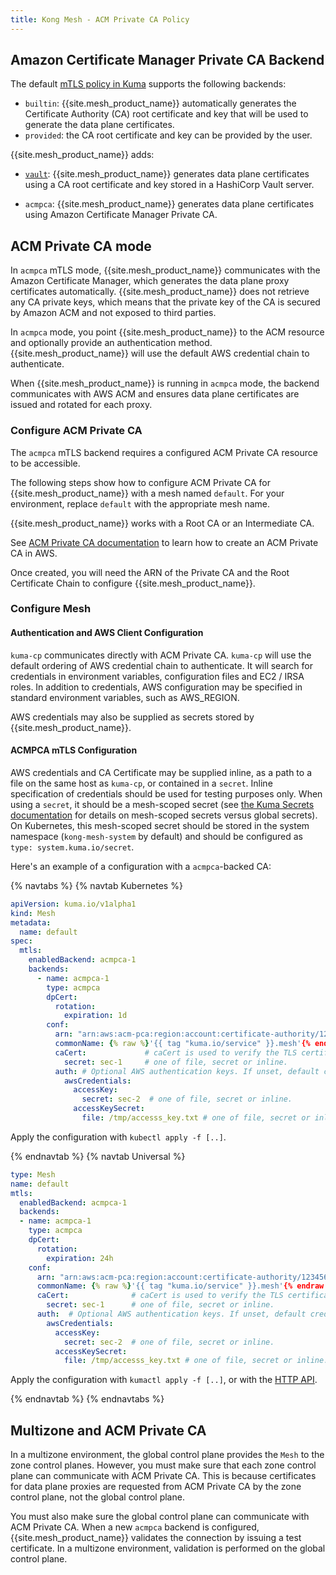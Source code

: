 ```yaml
---
title: Kong Mesh - ACM Private CA Policy
---
```


## Amazon Certificate Manager Private CA Backend

The default [mTLS policy in Kuma](https://kuma.io/docs/latest/policies/mutual-tls/)
supports the following backends:

* `builtin`: {{site.mesh_product_name}} automatically generates the Certificate
Authority (CA) root certificate and key that will be used to generate the data
plane certificates.
* `provided`: the CA root certificate and key can be provided by the user.

{{site.mesh_product_name}} adds:

* [`vault`](/mesh/{{page.kong_version}}/features/vault): {{site.mesh_product_name}} generates data plane certificates
using a CA root certificate and key stored in a HashiCorp Vault
server.

* `acmpca`: {{site.mesh_product_name}} generates data plane certificates
using Amazon Certificate Manager Private CA.

## ACM Private CA mode

In `acmpca` mTLS mode, {{site.mesh_product_name}} communicates with the Amazon Certificate Manager,
which generates the data plane proxy certificates automatically.
{{site.mesh_product_name}} does not retrieve any CA private keys,
which means that the private key of the CA is secured by Amazon ACM and not exposed to third parties.

In `acmpca` mode, you point {{site.mesh_product_name}} to the
ACM resource and optionally provide an authentication method. {{site.mesh_product_name}}
will use the default AWS credential chain to authenticate.

When {{site.mesh_product_name}} is running in `acmpca` mode, the backend communicates with AWS ACM
and ensures data plane certificates are issued and rotated for each proxy.

### Configure ACM Private CA

The `acmpca` mTLS backend requires a configured ACM Private CA resource to be accessible.

The following steps show how to configure ACM Private CA for {{site.mesh_product_name}} with
 a mesh named `default`. For your environment, replace `default` with the appropriate mesh name.

{{site.mesh_product_name}} works with a Root CA or an Intermediate CA.

See [ACM Private CA documentation](https://aws.amazon.com/certificate-manager/private-certificate-authority/) to learn how to create an ACM Private CA in AWS.

Once created, you will need the ARN of the Private CA and the Root Certificate Chain to configure
{{site.mesh_product_name}}.

### Configure Mesh

#### Authentication and AWS Client Configuration
`kuma-cp` communicates directly with ACM Private CA. `kuma-cp` will use the default ordering
of AWS credential chain to authenticate. It will search for credentials in environment
variables, configuration files and EC2 / IRSA roles. In addition to credentials, AWS configuration
may be specified in standard environment variables, such as AWS_REGION.

AWS credentials may also be supplied as secrets stored by {{site.mesh_product_name}}.

#### ACMPCA mTLS Configuration

AWS credentials and CA Certificate may be supplied inline, as a path to a file on the
same host as `kuma-cp`, or contained in a `secret`. Inline specification of credentials should
be used for testing purposes only.
When using a `secret`, it should be a mesh-scoped 
secret (see [the Kuma Secrets documentation](https://kuma.io/docs/latest/security/secrets/) for details 
on mesh-scoped secrets versus global secrets). On Kubernetes, this mesh-scoped secret should be stored 
in the system namespace (`kong-mesh-system` by default) and should be configured as `type: system.kuma.io/secret`.

Here's an example of a configuration with a `acmpca`-backed CA:

{% navtabs %}
{% navtab Kubernetes %}

```yaml
apiVersion: kuma.io/v1alpha1
kind: Mesh
metadata:
  name: default
spec:
  mtls:
    enabledBackend: acmpca-1
    backends:
      - name: acmpca-1
        type: acmpca
        dpCert:
          rotation:
            expiration: 1d
        conf:
          arn: "arn:aws:acm-pca:region:account:certificate-authority/12345678-1234-1234-1234-123456789012" # AWS ARN of the Private CA
          commonName: {% raw %}'{{ tag "kuma.io/service" }}.mesh'{% endraw %} # optional. If set, then commonName is added to the certificate. You can use "tag" directive to pick a tag which will be base for commonName. If unset, a Subject Alternative Name may be duplicated as Common Name.
          caCert:             # caCert is used to verify the TLS certificate presented by ACM.
            secret: sec-1     # one of file, secret or inline.
          auth: # Optional AWS authentication keys. If unset, default credential chain locations are searched.
            awsCredentials:
              accessKey:
                secret: sec-2  # one of file, secret or inline.
              accessKeySecret:
                file: /tmp/accesss_key.txt # one of file, secret or inline.
```

Apply the configuration with `kubectl apply -f [..]`.

{% endnavtab %}
{% navtab Universal %}

```yaml
type: Mesh
name: default
mtls:
  enabledBackend: acmpca-1
  backends:
  - name: acmpca-1
    type: acmpca
    dpCert:
      rotation:
        expiration: 24h
    conf:
      arn: "arn:aws:acm-pca:region:account:certificate-authority/12345678-1234-1234-1234-123456789012" # AWS ARN of the Private CA
      commonName: {% raw %}'{{ tag "kuma.io/service" }}.mesh'{% endraw %} # optional. If set, then commonName is added to the certificate. You can use "tag" directive to pick a tag which will be base for commonName. If unset, a Subject Alternative Name may be duplicated as Common Name.
      caCert:              # caCert is used to verify the TLS certificate presented by ACM.
        secret: sec-1      # one of file, secret or inline.
      auth:  # Optional AWS authentication keys. If unset, default credential chain locations are searched.
        awsCredentials:
          accessKey:
            secret: sec-2  # one of file, secret or inline.
          accessKeySecret:
            file: /tmp/accesss_key.txt # one of file, secret or inline.
```

Apply the configuration with `kumactl apply -f [..]`, or with the [HTTP API](https://kuma.io/docs/latest/documentation/http-api).

{% endnavtab %}
{% endnavtabs %}

## Multizone and ACM Private CA

In a multizone environment, the global control plane provides the `Mesh` to the zone control planes. However, you must make sure that each zone control plane can communicate with ACM Private CA. This is because certificates for data plane proxies are requested from ACM Private CA by the zone control plane, not the global control plane.

You must also make sure the global control plane can communicate with ACM Private CA. When a new `acmpca` backend is configured, {{site.mesh_product_name}} validates the connection by issuing a test certificate. In a multizone environment, validation is performed on the global control plane.
